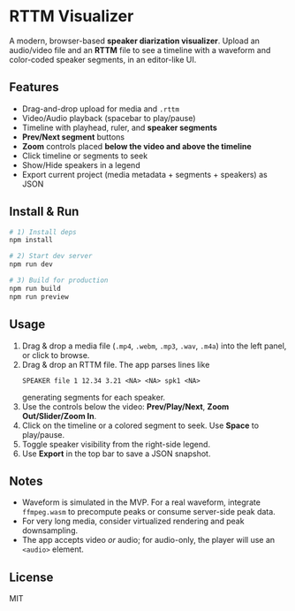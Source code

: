 # RTTM Visualizer

A modern, browser-based **speaker diarization visualizer**. Upload an audio/video file and an **RTTM** file to see a timeline with a waveform and color-coded speaker segments, in an editor-like UI.

## Features
- Drag-and-drop upload for media and `.rttm`
- Video/Audio playback (spacebar to play/pause)
- Timeline with playhead, ruler, and **speaker segments**
- **Prev/Next segment** buttons
- **Zoom** controls placed **below the video and above the timeline**
- Click timeline or segments to seek
- Show/Hide speakers in a legend
- Export current project (media metadata + segments + speakers) as JSON

## Install & Run
```bash
# 1) Install deps
npm install

# 2) Start dev server
npm run dev

# 3) Build for production
npm run build
npm run preview
```

## Usage
1. Drag & drop a media file (`.mp4`, `.webm`, `.mp3`, `.wav`, `.m4a`) into the left panel, or click to browse.
2. Drag & drop an RTTM file. The app parses lines like
   ```
   SPEAKER file 1 12.34 3.21 <NA> <NA> spk1 <NA>
   ```
   generating segments for each speaker.
3. Use the controls below the video: **Prev/Play/Next**, **Zoom Out/Slider/Zoom In**.
4. Click on the timeline or a colored segment to seek. Use **Space** to play/pause.
5. Toggle speaker visibility from the right-side legend.
6. Use **Export** in the top bar to save a JSON snapshot.

## Notes
- Waveform is simulated in the MVP. For a real waveform, integrate `ffmpeg.wasm` to precompute peaks or consume server-side peak data.
- For very long media, consider virtualized rendering and peak downsampling.
- The app accepts video *or* audio; for audio-only, the player will use an `<audio>` element.

## License
MIT
